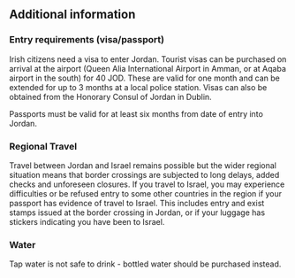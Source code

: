 ## Additional information

### **Entry requirements (visa/passport)**

Irish citizens need a visa to enter Jordan. Tourist visas can be purchased on arrival at the airport (Queen Alia International Airport in Amman, or at Aqaba airport in the south) for 40 JOD. These are valid for one month and can be extended for up to 3 months at a local police station. Visas can also be obtained from the Honorary Consul of Jordan in Dublin.

Passports must be valid for at least six months from date of entry into Jordan.

### **Regional Travel**

Travel between Jordan and Israel remains possible but the wider regional situation means that border crossings are subjected to long delays, added checks and unforeseen closures. If you travel to Israel, you may experience difficulties or be refused entry to some other countries in the region if your passport has evidence of travel to Israel. This includes entry and exist stamps issued at the border crossing in Jordan, or if your luggage has stickers indicating you have been to Israel.

### **Water**

Tap water is not safe to drink - bottled water should be purchased instead.